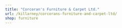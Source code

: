 ```yaml
---
title: "Corcoran's Furniture & Carpet Ltd."
url: /killarney/corcorans-furniture-and-carpet-ltd/
shop: furniture
---
```

